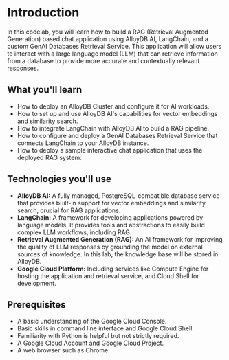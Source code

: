 # Introduction

In this codelab, you will learn how to build a RAG (Retrieval Augmented Generation) based chat application using AlloyDB AI, LangChain, and a custom GenAI Databases Retrieval Service. This application will allow users to interact with a large language model (LLM) that can retrieve information from a database to provide more accurate and contextually relevant responses.

## What you'll learn

* How to deploy an AlloyDB Cluster and configure it for AI workloads.
* How to set up and use AlloyDB AI's capabilities for vector embeddings and similarity search.
* How to integrate LangChain with AlloyDB AI to build a RAG pipeline.
* How to configure and deploy a GenAI Databases Retrieval Service that connects LangChain to your AlloyDB instance.
* How to deploy a sample interactive chat application that uses the deployed RAG system.

## Technologies you'll use

* **AlloyDB AI:** A fully managed, PostgreSQL-compatible database service that provides built-in support for vector embeddings and similarity search, crucial for RAG applications.
* **LangChain:** A framework for developing applications powered by language models. It provides tools and abstractions to easily build complex LLM workflows, including RAG.
* **Retrieval Augmented Generation (RAG):** An AI framework for improving the quality of LLM responses by grounding the model on external sources of knowledge. In this lab, the knowledge base will be stored in AlloyDB.
* **Google Cloud Platform:** Including services like Compute Engine for hosting the application and retrieval service, and Cloud Shell for development.

## Prerequisites

* A basic understanding of the Google Cloud Console.
* Basic skills in command line interface and Google Cloud Shell.
* Familiarity with Python is helpful but not strictly required.
* A Google Cloud Account and Google Cloud Project.
* A web browser such as Chrome.
